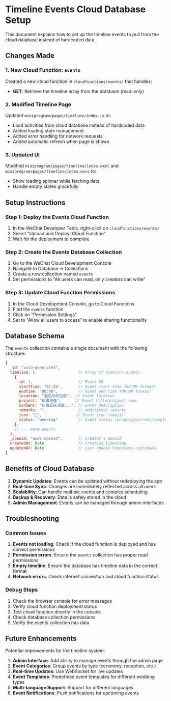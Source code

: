 # Timeline Events Cloud Database Setup

This document explains how to set up the timeline events to pull from the cloud database instead of hardcoded data.

## Changes Made

### 1. New Cloud Function: `events`

Created a new cloud function in `cloudfunctions/events/` that handles:
- **GET**: Retrieve the timeline array from the database (read-only)

### 2. Modified Timeline Page

Updated `miniprogram/pages/timeline/index.js` to:
- Load activities from cloud database instead of hardcoded data
- Added loading state management
- Added error handling for network requests
- Added automatic refresh when page is shown

### 3. Updated UI

Modified `miniprogram/pages/timeline/index.wxml` and `miniprogram/pages/timeline/index.wxss` to:
- Show loading spinner while fetching data
- Handle empty states gracefully

## Setup Instructions

### Step 1: Deploy the Events Cloud Function

1. In the WeChat Developer Tools, right-click on `cloudfunctions/events/`
2. Select "Upload and Deploy: Cloud Function"
3. Wait for the deployment to complete

### Step 2: Create the Events Database Collection

1. Go to the WeChat Cloud Development Console
2. Navigate to Database → Collections
3. Create a new collection named `events`
4. Set permissions to "All users can read, only creators can write"

### Step 3: Update Cloud Function Permissions

1. In the Cloud Development Console, go to Cloud Functions
2. Find the `events` function
3. Click on "Permission Settings"
4. Set to "Allow all users to access" to enable sharing functionality

## Database Schema

The `events` collection contains a single document with the following structure:

```javascript
{
  _id: "auto-generated",
  timeline: [                   // Array of timeline events
    {
      id: 1,                    // Event ID
      startTime: "07:30",       // Event start time (HH:MM format)
      endTime: "08:00",         // Event end time (HH:MM format)
      location: "酒店总统包房",  // Event location
      project: "新娘准备",      // Event title/project name
      content: "新娘起床洗漱...", // Event description
      remarks: "",              // Additional remarks
      icon: "💄",               // Event icon (emoji)
      status: "pending"         // Event status (pending/current/completed)
    },
    // ... more events
  ],
  _openid: "user-openid",       // Creator's openid
  createdAt: Date,              // Creation timestamp
  updatedAt: Date               // Last update timestamp (optional)
}
```

## Benefits of Cloud Database

1. **Dynamic Updates**: Events can be updated without redeploying the app
2. **Real-time Sync**: Changes are immediately reflected across all users
3. **Scalability**: Can handle multiple events and complex scheduling
4. **Backup & Recovery**: Data is safely stored in the cloud
5. **Admin Management**: Events can be managed through admin interfaces

## Troubleshooting

### Common Issues

1. **Events not loading**: Check if the cloud function is deployed and has correct permissions
2. **Permission errors**: Ensure the `events` collection has proper read permissions
3. **Empty timeline**: Ensure the database has timeline data in the correct format
4. **Network errors**: Check internet connection and cloud function status

### Debug Steps

1. Check the browser console for error messages
2. Verify cloud function deployment status
3. Test cloud function directly in the console
4. Check database collection permissions
5. Verify the events collection has data

## Future Enhancements

Potential improvements for the timeline system:

1. **Admin Interface**: Add ability to manage events through the admin page
2. **Event Categories**: Group events by type (ceremony, reception, etc.)
3. **Real-time Updates**: Use WebSocket for live updates
4. **Event Templates**: Predefined event templates for different wedding types
5. **Multi-language Support**: Support for different languages
6. **Event Notifications**: Push notifications for upcoming events 